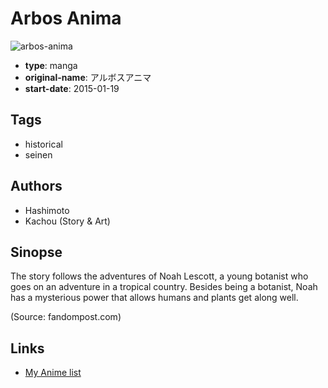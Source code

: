 # Arbos Anima

![arbos-anima](https://cdn.myanimelist.net/images/manga/2/161400.jpg)

-   **type**: manga
-   **original-name**: アルボスアニマ
-   **start-date**: 2015-01-19

## Tags

-   historical
-   seinen

## Authors

-   Hashimoto
-   Kachou (Story & Art)

## Sinopse

The story follows the adventures of Noah Lescott, a young botanist who goes on an adventure in a tropical country. Besides being a botanist, Noah has a mysterious power that allows humans and plants get along well.

(Source: fandompost.com)

## Links

-   [My Anime list](https://myanimelist.net/manga/91784/Arbos_Anima)

